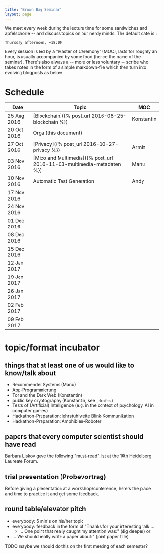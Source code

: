 ```yaml
---
title: "Brown Bag Seminar"
layout: page
---
```


We meet every week during the lecture time for some sandwiches and
apfelschorle -- and discuss topics on our nerdy minds. The default
date is :

    Thursday afternoon, ~18:00

Every session is led by a "Master of Ceremony" (MOC), lasts for
roughly an hour, is usually accompanied by some food (hence the name
of the seminar). There's also always a -- more or less voluntary --
scribe who takes notes in the form of a simple markdown-file which
then turn into evolving blogposts as below

# Schedule

| Date        | Topic                                                                       | MOC        |
| ---------   | -----                                                                       | ---        |
| 25 Aug 2016 | [Blockchain]({% post_url 2016-08-25-blockchain %})                    | Konstantin |
| 20 Oct 2016 | Orga (this document)                                                        |            |
| 27 Oct 2016 | [Privacy]({% post_url 2016-10-27-privacy %})                          | Armin      |
| 03 Nov 2016 | [Mico and Multimedia]({% post_url 2016-11-03-multimedia-metadaten %}) | Manu       |
| 10 Nov 2016 | Automatic Test Generation | Andy |
| 17 Nov 2016 |                                                                             |            |
| 24 Nov 2016 |                                                                             |            |
| 01 Dec 2016 |                                                                             |            |
| 08 Dec 2016 |                                                                             |            |
| 15 Dec 2016 |                                                                             |            |
| 12 Jan 2017 |                                                                             |            |
| 19 Jan 2017 |                                                                             |            |
| 26 Jan 2017 |                                                                             |            |
| 02 Feb 2017 |                                                                             |            |
| 09 Feb 2017 |                                                                             |            |

# topic/format incubator

## things that at least one of us would like to know/talk about

- Recommender Systems (Manu)
- App-Programmierung
- Tor and the Dark Web (Konstantin)
- public key cryptography (Konstantin, see `_drafts`)
- Tests of (Artificial) Intelligence (e.g. in the context of
  psychology, AI in computer games)
- Hackathon-Preparation: lehrstuhlweite Blink-Kommunikation
- Hackathon-Preparation: Amphibien-Roboter

## papers that every computer scientist should have read

Barbara Liskov gave the following ["must-read" list](http://jpirker.com/hlf16-liskovs-reading-list-for-computer-scientists/) at the 16th
Heidelberg Laureate Forum.




## trial presentation (Probevortrag)

Before giving a presentation at a workshop/conference, here's the
place and time to practice it and get some feedback.

## round table/elevator pitch

- everybody: 5 min's on his/her topic
- everybody: feedback in the form of "Thanks for your interesting
  talk ...
  - ... One point that really caught my attention was:" (dig deeper)
 or
 - ... We should really write a paper about:" (joint paper title)

 TODO maybe we should do this on the first meeting of each semester?
